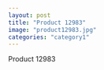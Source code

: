 ```yaml
---
layout: post
title: "Product 12983"
image: "product12983.jpg"
categories: "category1"
---
```

Product 12983
